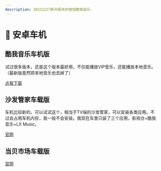 ```yaml
---
description: 20231227新开板块并增加酷我音乐。
---
```


# 🚗 安卓车机

## 酷我音乐车机版

试过很多版本，还是这个版本最好用，不仅能播放VIP音乐，还能播放本地音乐。（最新版竟然把本地音乐也去掉了）

[点我下载](https://tansuo.lanzoub.com/iiQF10azbdgb)

## 沙发管家车载版

车机比较新的，可以试试这个，相当于TV端的沙发管家，可以安装各类应用。不过会占用车机内存，我一般不会安装。我现在车里只装了三个应用，影视仓+酷我音乐+LX Music。

[官网](https://www.shafa.com/car)

## 当贝市场车载版

[官网](https://www.dangbei.com/chezai/)
